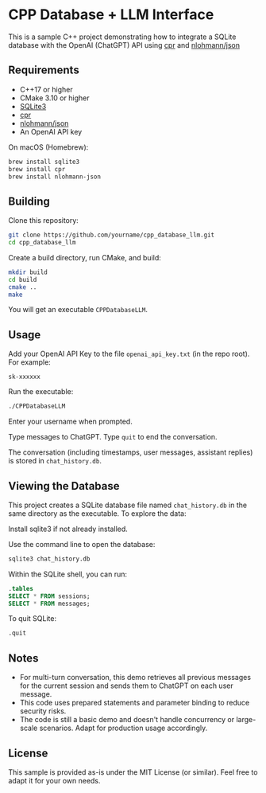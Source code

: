 # CPP Database + LLM Interface

This is a sample C++ project demonstrating how to integrate a SQLite database with the OpenAI (ChatGPT) API using [cpr](https://github.com/libcpr/cpr) and [nlohmann/json](https://github.com/nlohmann/json)

## Requirements

- C++17 or higher
- CMake 3.10 or higher
- [SQLite3](https://www.sqlite.org/index.html)
- [cpr](https://github.com/libcpr/cpr)
- [nlohmann/json](https://github.com/nlohmann/json)
- An OpenAI API key

On macOS (Homebrew):

```bash
brew install sqlite3
brew install cpr
brew install nlohmann-json
```

## Building

Clone this repository:

```bash
git clone https://github.com/yourname/cpp_database_llm.git
cd cpp_database_llm
```

Create a build directory, run CMake, and build:

```bash
mkdir build
cd build
cmake ..
make
```

You will get an executable `CPPDatabaseLLM`.

## Usage

Add your OpenAI API Key to the file `openai_api_key.txt` (in the repo root). For example:

```
sk-xxxxxx
```

Run the executable:

```bash
./CPPDatabaseLLM
```

Enter your username when prompted.

Type messages to ChatGPT. Type `quit` to end the conversation.

The conversation (including timestamps, user messages, assistant replies) is stored in `chat_history.db`.

## Viewing the Database

This project creates a SQLite database file named `chat_history.db` in the same directory as the executable. To explore the data:

Install sqlite3 if not already installed.

Use the command line to open the database:

```bash
sqlite3 chat_history.db
```

Within the SQLite shell, you can run:

```sql
.tables
SELECT * FROM sessions;
SELECT * FROM messages;
```

To quit SQLite:

```sql
.quit
```

## Notes

- For multi-turn conversation, this demo retrieves all previous messages for the current session and sends them to ChatGPT on each user message.
- This code uses prepared statements and parameter binding to reduce security risks.
- The code is still a basic demo and doesn't handle concurrency or large-scale scenarios. Adapt for production usage accordingly.

## License

This sample is provided as-is under the MIT License (or similar). Feel free to adapt it for your own needs.
